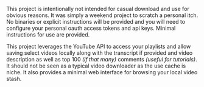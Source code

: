 This project is intentionally not intended for casual download and use for obvious reasons. It was simply a weekend project to scratch a personal itch. No binaries or explicit instructions will be provided and you will need to configure your personal oauth access tokens and api keys. Minimal instructions for use are provided.

This project leverages the YouTube API to access your playlists and allow saving select videos locally along with the transcript if provided and video description as well as top 100 *(if that many)* comments *(useful for tutorials)*. It should not be seen as a typical video downloader as the use cache is niche. It also provides a minimal web interface for browsing your local video stash.
